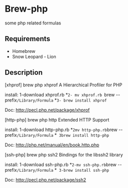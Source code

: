 # Brew-php
some php related formulas

## Requirements

* Homebrew
* Snow Leopard - Lion

## Description

[xhprof]
brew php xhprof
A Hierarchical Profiler for PHP

install:
1-download xhprof.rb
*`2- mv xhprof.rb `brew --prefix`/Library/Formula`
*`3- brew install xhprof`

Doc:
http://pecl.php.net/package/xhprof


[http-php]
brew php http
Extended HTTP Support

install:
1-download http-php.rb
*` 2mv http-php.rb `brew --prefix`/Library/Formula`
*` 3brew install http-php`

Doc:
http://php.net/manual/en/book.http.php


[ssh-php]
brew php ssh2
Bindings for the libssh2 library

install:
1-download ssh-php.rb
*` 2-mv ssh-php.rb `brew --prefix`/Library/Formula`
*` 3-brew install ssh-php`

Doc:
http://pecl.php.net/package/ssh2